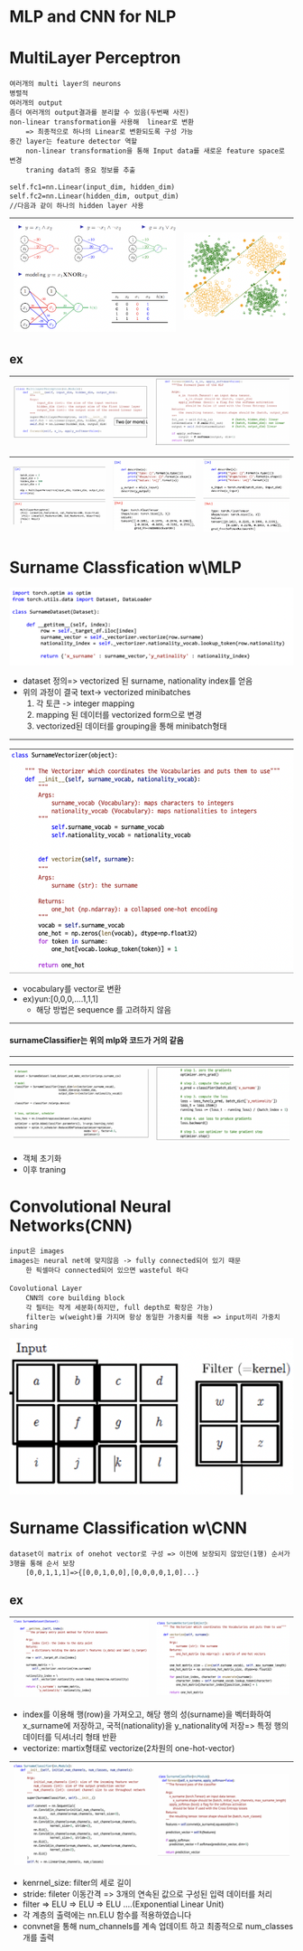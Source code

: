 # MLP and CNN for NLP

# MultiLayer Perceptron
    여러개의 multi layer의 neurons
    병렬적
    여러개의 output
    좀더 여러개의 output결과를 분리할 수 있음(두번째 사진)
    non-linear transformation을 사용해  linear로 변환
        => 최종적으로 하나의 Linear로 변환되도록 구성 가능
    중간 layer는 feature detector 역할
        non-linear transformation을 통해 Input data를 새로운 feature space로 변경
        traning data의 중요 정보를 추출
~~~
self.fc1=nn.Linear(input_dim, hidden_dim)
self.fc2=nn.Linear(hidden_dim, output_dim)
//다음과 같이 하나의 hidden layer 사용
~~~

| ![](./img/35.png) | ![](./img/36.PNG) |
| ----------------- | ----------------- |

## ex
| ![](./img/37.PNG)| ![](./img/38.PNG) | 
| ----------------- | ----------------- | 

|![](./img/39.PNG) |![](./img/40.PNG) |![](./img/41.PNG) |
|----------------- |----------------- |----------------- |

# Surname Classfication w\MLP

![](./img/42.PNG)
- dataset 정의=> vectorized 된 surname, nationality index를 얻음
- 위의 과정이 결국 text-> vectorized minibatches
    1. 각 토큰 -> integer mapping
    2. mapping 된 데이터를 vectorized form으로 변경
    3. vectorized된 데이터를 grouping을 통해 minibatch형태

<hr>

![](./img/43.PNG)
- vocabulary를 vector로 변환
- ex)yun:[0,0,0,....1,1,1]
    - 해당 방법은 sequence 를 고려하지 않음

<hr>

#### surnameClassifier는 위의 mlp와 코드가 거의 같음

<hr>

| ![](./img/44.PNG)| ![](./img/45.PNG) | 
| ----------------- | ----------------- | 
- 객체 초기화
- 이후 traning


# Convolutional Neural Networks(CNN)
    input은 images
    images는 neural net에 맞지않음 -> fully connected되어 있기 때문
        한 픽셀마다 connected되어 있으면 wasteful 하다
    
    Covolutional Layer
        CNN의 core building block
        각 필터는 작게 세분화(하지만, full depth로 확장은 가능)
        filter는 w(weight)를 가지며 항상 동일한 가중치를 적용 => input끼리 가중치 sharing
![](./img/46.PNG)

# Surname Classification w\CNN
    dataset이 matrix of onehot vector로 구성 => 이전에 보장되지 않았던(1행) 순서가 3행을 통해 순서 보장
        [0,0,1,1,1]=>{[0,0,1,0,0],[0,0,0,0,1,0]...}
## ex
| ![](./img/47.PNG)| ![](./img/48.PNG) | 
| ----------------- | ----------------- | 

-  index를 이용해 행(row)을 가져오고, 해당 행의 성(surname)을 벡터화하여 x_surname에 저장하고, 국적(nationality)을 y_nationality에 저장=> 특정 행의 데이터를 딕셔너리 형태 반환
- vectorize: martix형태로 vectorize(2차원의 one-hot-vector)

|![](./img/49.PNG) |![](./img/50.PNG) |
|----------------- |----------------- |

- kenrnel_size: filter의 세로 길이
- stride: fileter 이동간격 => 3개의 연속된 값으로 구성된 입력 데이터를 처리
- filter => ELU => ELU => ELU ....(Exponential Linear Unit)
- 각 계층의 출력에는 nn.ELU 함수를 적용하였습니다
- convnet을 통해 num_channels를 계속 업데이트 하고 최종적으로  num_classes개를 출력 

